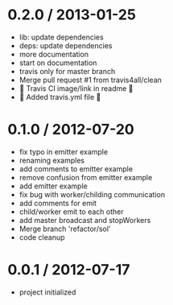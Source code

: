 
0.2.0 / 2013-01-25 
==================

  * lib: update dependencies
  * deps: update dependencies
  * more documentation
  * start on documentation
  * travis only for master branch
  * Merge pull request #1 from travis4all/clean
  * :gem: Travis CI image/link in readme :gem:
  * :gem: Added travis.yml file :gem:

0.1.0 / 2012-07-20 
==================

  * fix typo in emitter example
  * renaming examples
  * add comments to emitter example
  * remove confusion from emitter example
  * add emitter example
  * fix bug with worker/childing communication
  * add comments for emit
  * child/worker emit to each other
  * add master broadcast and stopWorkers
  * Merge branch 'refactor/sol'
  * code cleanup

0.0.1 / 2012-07-17 
==================

  * project initialized
